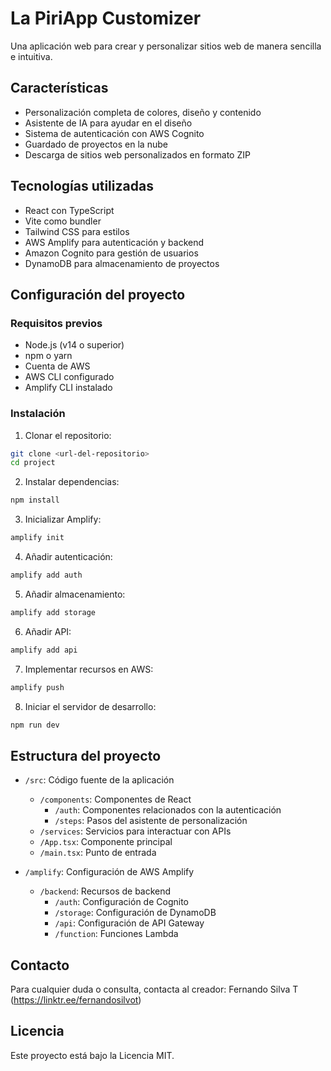 # La PiriApp Customizer

Una aplicación web para crear y personalizar sitios web de manera sencilla e intuitiva.

## Características

- Personalización completa de colores, diseño y contenido
- Asistente de IA para ayudar en el diseño
- Sistema de autenticación con AWS Cognito
- Guardado de proyectos en la nube
- Descarga de sitios web personalizados en formato ZIP

## Tecnologías utilizadas

- React con TypeScript
- Vite como bundler
- Tailwind CSS para estilos
- AWS Amplify para autenticación y backend
- Amazon Cognito para gestión de usuarios
- DynamoDB para almacenamiento de proyectos

## Configuración del proyecto

### Requisitos previos

- Node.js (v14 o superior)
- npm o yarn
- Cuenta de AWS
- AWS CLI configurado
- Amplify CLI instalado

### Instalación

1. Clonar el repositorio:
```bash
git clone <url-del-repositorio>
cd project
```

2. Instalar dependencias:
```bash
npm install
```

3. Inicializar Amplify:
```bash
amplify init
```

4. Añadir autenticación:
```bash
amplify add auth
```

5. Añadir almacenamiento:
```bash
amplify add storage
```

6. Añadir API:
```bash
amplify add api
```

7. Implementar recursos en AWS:
```bash
amplify push
```

8. Iniciar el servidor de desarrollo:
```bash
npm run dev
```

## Estructura del proyecto

- `/src`: Código fuente de la aplicación
  - `/components`: Componentes de React
    - `/auth`: Componentes relacionados con la autenticación
    - `/steps`: Pasos del asistente de personalización
  - `/services`: Servicios para interactuar con APIs
  - `/App.tsx`: Componente principal
  - `/main.tsx`: Punto de entrada

- `/amplify`: Configuración de AWS Amplify
  - `/backend`: Recursos de backend
    - `/auth`: Configuración de Cognito
    - `/storage`: Configuración de DynamoDB
    - `/api`: Configuración de API Gateway
    - `/function`: Funciones Lambda

## Contacto

Para cualquier duda o consulta, contacta al creador:
Fernando Silva T (https://linktr.ee/fernandosilvot)

## Licencia

Este proyecto está bajo la Licencia MIT.
